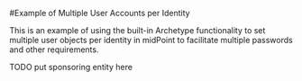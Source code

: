 #Example of Multiple User Accounts per Identity

This is an example of using the built-in Archetype functionality to set multiple user objects
  per identity in midPoint to facilitate multiple passwords and other requirements.

TODO put sponsoring entity here
